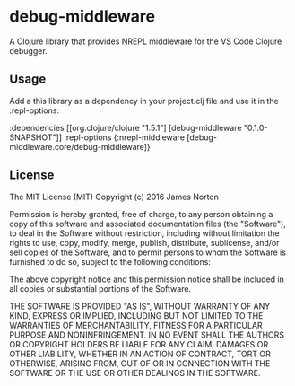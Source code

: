 # debug-middleware

A Clojure library that provides NREPL middleware for the VS Code Clojure debugger.

## Usage

Add a this library as a dependency in your project.clj file and use it
in the :repl-options:

  :dependencies [[org.clojure/clojure "1.5.1"]
                 [debug-middleware "0.1.0-SNAPSHOT"]]
  :repl-options {:nrepl-middleware
                 [debug-middleware.core/debug-middleware]}

## License

The MIT License (MIT)
Copyright (c) 2016 James Norton

Permission is hereby granted, free of charge, to any person obtaining a copy of this software and associated documentation files (the "Software"), to deal in the Software without restriction, including without limitation the rights to use, copy, modify, merge, publish, distribute, sublicense, and/or sell copies of the Software, and to permit persons to whom the Software is furnished to do so, subject to the following conditions:

The above copyright notice and this permission notice shall be included in all copies or substantial portions of the Software.

THE SOFTWARE IS PROVIDED "AS IS", WITHOUT WARRANTY OF ANY KIND, EXPRESS OR IMPLIED, INCLUDING BUT NOT LIMITED TO THE WARRANTIES OF MERCHANTABILITY, FITNESS FOR A PARTICULAR PURPOSE AND NONINFRINGEMENT. IN NO EVENT SHALL THE AUTHORS OR COPYRIGHT HOLDERS BE LIABLE FOR ANY CLAIM, DAMAGES OR OTHER LIABILITY, WHETHER IN AN ACTION OF CONTRACT, TORT OR OTHERWISE, ARISING FROM, OUT OF OR IN CONNECTION WITH THE SOFTWARE OR THE USE OR OTHER DEALINGS IN THE SOFTWARE.


